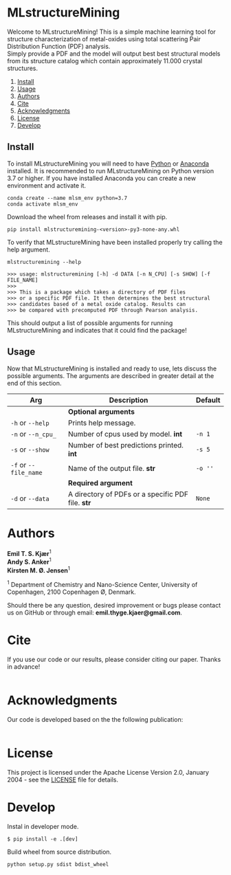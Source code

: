 # MLstructureMining
Welcome to MLstructureMining!
This is a simple machine learning tool for structure characterization of metal-oxides using total scattering Pair 
Distribution Function (PDF) analysis.  
Simply provide a PDF and the model will output best best structural models from its structure catalog which contain approximately 11.000 crystal structures. 

1. [Install](#install)
2. [Usage](#usage)
3. [Authors](#authors)
4. [Cite](#cite)
5. [Acknowledgments](#acknowledgments)
6. [License](#license)
7. [Develop](#develop)

## Install
To install MLstructureMining you will need to have [Python](https://www.python.org/downloads/) or 
[Anaconda](https://www.anaconda.com/products/individual) installed. It is recommended to run MLstructureMining on Python version
3.7 or higher. If you have installed Anaconda you can create a new environment and activate it. 
```
conda create --name mlsm_env python=3.7
conda activate mlsm_env
```
Download the wheel from releases and install it with pip.
```
pip install mlstructuremining-<version>-py3-none-any.whl
```
To verify that MLstructureMining have been installed properly try calling the help argument.
```
mlstructuremining --help

>>> usage: mlstructuremining [-h] -d DATA [-n N_CPU] [-s SHOW] [-f FILE_NAME]
>>>                   
>>> This is a package which takes a directory of PDF files 
>>> or a specific PDF file. It then determines the best structural 
>>> candidates based of a metal oxide catalog. Results can
>>> be compared with precomputed PDF through Pearson analysis. 
```  
This should output a list of possible arguments for running MLstructureMining and indicates that it could find the package! 

## Usage
Now that MLstructureMining is installed and ready to use, lets discuss the possible arguments. The arguments are described in 
greater detail at the end of this section.

| Arg | Description | Default |  
| --- | --- |  --- |  
|  | __Optional arguments__ | |  
| `-h` or `--help` | Prints help message. |    
| `-n` or `--n_cpu_` | Number of cpus used by model. __int__ | `-n 1` 
| `-s` or `--show` | Number of best predictions printed. __int__ | `-s 5` 
| `-f` or `--file_name` | Name of the output file. __str__ | `-o ''` 
|  | __Required argument__ | | 
| `-d` or `--data` | A directory of PDFs or a specific PDF file. __str__ | `None` 

# Authors
__Emil T. S. Kjær__<sup>1</sup>  
__Andy S. Anker__<sup>1</sup>   
__Kirsten M. Ø. Jensen__<sup>1</sup>    
 
<sup>1</sup> Department of Chemistry and Nano-Science Center, University of Copenhagen, 2100 Copenhagen Ø, Denmark.   

Should there be any question, desired improvement or bugs please contact us on GitHub or 
through email: __emil.thyge.kjaer@gmail.com__.

# Cite
If you use our code or our results, please consider citing our paper. Thanks in advance!
```
```

# Acknowledgments
Our code is developed based on the the following publication:
```
```

# License
This project is licensed under the Apache License Version 2.0, January 2004 - see the [LICENSE](LICENSE) file for details.

# Develop
Instal in developer mode.
```
$ pip install -e .[dev]
```
Build wheel from source distribution.
```
python setup.py sdist bdist_wheel
```
